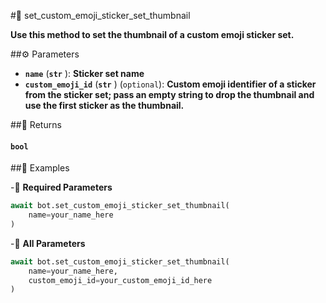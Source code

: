 #🔧 set_custom_emoji_sticker_set_thumbnail

**Use this method to set the thumbnail of a custom emoji sticker set.**

##⚙️ Parameters

- **`name`** (**`str`** ): **Sticker set name**
- **`custom_emoji_id`** (**`str`** ) (`optional`): **Custom emoji identifier of a sticker from the sticker set; pass an empty string to drop the thumbnail and use the first sticker as the thumbnail.**

##📲 Returns

#### `bool`

##📀 Examples

-🪫 **Required Parameters**

```python
await bot.set_custom_emoji_sticker_set_thumbnail(
    name=your_name_here
)
```

-🔋 **All Parameters**

```python
await bot.set_custom_emoji_sticker_set_thumbnail(
    name=your_name_here,
    custom_emoji_id=your_custom_emoji_id_here
)
```
